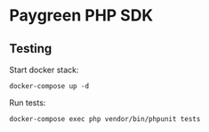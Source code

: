 # Paygreen PHP SDK

## Testing

Start docker stack:
```shell
docker-compose up -d
```

Run tests:
```shell
docker-compose exec php vendor/bin/phpunit tests
```
